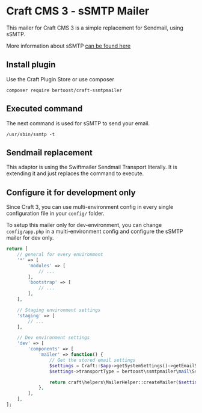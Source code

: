 # Craft CMS 3 - sSMTP Mailer

This mailer for Craft CMS 3 is a simple replacement for Sendmail, using sSMTP.

More information about sSMTP [can be found here](https://wiki.archlinux.org/index.php/SSMTP)

## Install plugin

Use the Craft Plugin Store or use composer

```
composer require bertoost/craft-ssmtpmailer
```

## Executed command

The next command is used for sSMTP to send your email.

```
/usr/sbin/ssmtp -t
``` 

## Sendmail replacement

This adaptor is using the Swiftmailer Sendmail Transport literally. It is extending it and just replaces the command to execute.

## Configure it for development only

Since Craft 3, you can use multi-environment config in every single configuration file in your `config/` folder.

To setup this mailer only for dev-environment, you can change `config/app.php` in a multi-environment config and configure the sSMTP mailer for dev only.

```php
return [
    // general for every environment
    '*' => [
        'modules' => [
            // ...
        ],
        'bootstrap' => [
            // ...
        ],
    ],

    // Staging environment settings
    'staging' => [
        // ...
    ],

    // Dev environment settings
    'dev' => [
        'components' => [
            'mailer' => function() {
                // Get the stored email settings
                $settings = Craft::$app->getSystemSettings()->getEmailSettings();
                $settings->transportType = bertoost\ssmtpmailer\mail\Ssmtp::class;

                return craft\helpers\MailerHelper::createMailer($settings);
            },
        ],
    ],
];
```